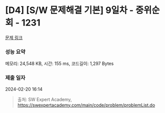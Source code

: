 # [D4] [S/W 문제해결 기본] 9일차 - 중위순회 - 1231 

[문제 링크](https://swexpertacademy.com/main/code/problem/problemDetail.do?contestProbId=AV140YnqAIECFAYD) 

### 성능 요약

메모리: 24,548 KB, 시간: 155 ms, 코드길이: 1,297 Bytes

### 제출 일자

2024-02-20 16:14



> 출처: SW Expert Academy, https://swexpertacademy.com/main/code/problem/problemList.do